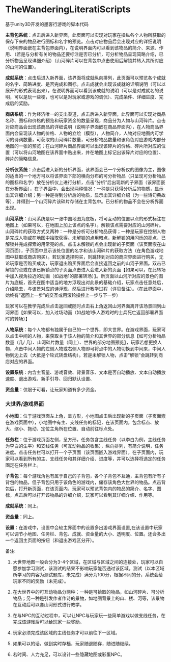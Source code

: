 # TheWanderingLiteratiScripts
基于unity3D开发的墨客行游戏的脚本代码

**主背包系统**：点击后进入新界面，此页面可以实现对玩家在操纵各个人物所获取的保存下来的物品进行图标和名字的预览。点击对应物品后会出现对应的详细说明（说明界面嵌在主背包界面内），在说明界面内可以看到该物品的简介、来源、作用、（若是与分析有关的物品还要标注是否已分析，可分析物品呈现简略介绍，已分析物品呈现详细介绍）（山河碎片可以在背包中点击使用后解锁并转入其所对应的山河的位置）。

**成就系统**：点击后进入新界面，该界面将成就纵向排列，此页面可以预览各个成就的名字、简略进度、是否完成和图标。点击成就会出现该成就的详细说明（可以以展开的形式表现出来），在说明界面可以看到该成就的说明（可以是对成就名的说明，可以是玩一些梗，也可以是对玩家或游戏的调侃）、完成条件、详细进度、完成后的奖励。

**商店系统**：作为经济唯一的支出渠道，点击后进入新界面，此界面可以实现对商品名称、图标和价格的预览和玩家资金的数量呈现，商品分为人物与山河碎片。点击对应商品会出现该商品的详细说明（说明子界面嵌在商品界面内），在人物商品界面内会呈现该人物的价格、人物的立绘（模型），人物简介，人物对应地图内可学习的诗词数量，可获取的山河碎片数量，可分析物品数量和该角色对应游戏内部分地图的一张的预览；在山河碎片商品界面可以出现该碎片的价格、碎片所对应的位置（可以将山河地图在该界面中贴出来，并在地图上标记出该碎片对应的位置）、碎片的简略信息。

**分析仪系统**：点击后进入新的分析界面，该界面会已一个分析仪的图像为主，图像的适当的一个地方可以将该界面下部的横向分布的可分析物品（只呈现可分析物品的图标和名字）放在分析仪上进行分析，点击“分析”后出现新的子界面（该界面嵌在分析界面），在子界面中，会出现两种情况：一种是只获得分析后的物质，显示出其详细介绍；另一种是得到分析后的物质，显示出其详细介绍（为一些诗句典故等），并得到一个山河碎片该碎片存储在主背包中。已分析的物品不会在分析界面出现。

**山河系统**：山河系统是以一张中国地图为底板，将可互动的位置以点的形式标注在地图上（如果可以，在地图上加上该点的名字）。解锁该点需要对应的山河碎片。山河碎片的获取方式又两种：一种是分析可分析物品获得；一种是玩家在控制人物是完成人物或在地图中拾取获得。未解锁的点用暗点，新解锁的用闪烁的亮点，已解锁并完成探索的用常亮的点。点击未解锁的点会出现新的子页面（该页面嵌在山河页面），子页面中显示该处位置的名字和该山河碎片的获取方法（在角色游戏地图中获取或商店购买）。若玩家选择购买，则跳转到对应的商店界面进行购买，无论玩家是否购买成功，玩家退出购买界面后会直接返回之前的山河子界面。双击已解锁的点或在该已解锁点的子页面点击进入会进入新的页面【如果可以，在此转场中加入视角拉近的动画（如战地1的部署转场）】。新页面以山河所对应的景色的图片为底板，首先在图中适当的地方浮现出对此景的基础介绍，玩家点击任意处后，介绍隐去，与该景对应的诗浮现，然后进行教学过程（详见备注）。（在此界面中，始终有“返回上一步”的交互或用滚轮操控上一步与下一步）

玩家可以在教学完成后点击返回或随时点击右上角返回山河界面离开该场景回到山河界面【如果可以，加入过场动画（如战地1多人游戏时的士兵死亡返回部署界面时的转场）】

**人物系统**：每个人物都有独属于自己的一个世界，即大世界。在游戏界面，玩家可以点击中间的人物，来获取关于该人物的简介和其世界的部分信息【如可分析物品数量（几/ 几）、山河碎片数量（同上）、世界的部分地图预览】，玩家若想更换人物，点击中间人物的左侧人物或右侧人物即可将点中的人物切换到中间来，中间人物到边上去（大抵是个轮式转盘结构）。若是未解锁人物，点击“解锁”会跳转到商店对应的界面。

**设置系统**：内含主音量、游戏音效、背景音乐、文本是否自动播放、文本自动播放速度、退出游戏、新手引导、回归默认设置、

**资金量**：仅限于可看，让玩家知道有多少资金。

 

 

### 大世界/游戏界面

**小地图**：位于游戏页面左上角，呈方形，小地图点击后出现新的子页面（子页面嵌在游戏页面中），小地图中有主、支线任务的标记，在该页面内，包含标点、放大、缩小、拖动、定位主角所在位置、自动前往标点处。

**任务栏**：位于游戏页面左侧，呈方形，任务包含主线任务（以李白为例，主线任务为李白的生平）和支线任务（可互动物品的收集），纵向排列，有简介说明，任务进度。点击任务栏可以打开一个子页面（该页面嵌入游戏界面），在子页面内，玩家可以看到所有的主、支线任务和其详细介绍、进度等，并可以选择将选定的任务固定在任务栏上。

**子背包**：每个游戏角色有属于自己的子背包，各个子背包不互通，主背包有所有子背包的物品，但子背包只用于该角色的游戏内，储存该角色大世界的物品。点击背包后，打开新页面，在该页面内，玩家可以预览背包内的物品的简介、名字、图标，点击后可以打开该物品的详细介绍，玩家可以看到其详细介绍、作用等。

**成就系统**：同上。

**资金量**：同上。

**设置**：在游戏中，设置中会较主界面中的设置多出游戏界面设置,在该设置中玩家可以调节小地图、任务栏、背包、成就、资金量的大小、透明度、位置。还会多出一个返回主页面的按钮（和退出游戏区分开）。

 

备注:

1. 大世界地图一般会分为3-4个区域，在区域与区域之间的连接处，玩家可以自愿参加学习测试，该测试的结果不影响玩家能否通过该区域。测试（以本区域所学习的内容为测试题库，未完成）满分为100分，根据不同的分，系统会给玩家不同的奖励（未完成）。

2. 在大世界中的可互动物品分两种：一种是可拾取的物品，如山河碎片、可分析物品；另一种是引发作者作诗的景物，如地图背景上的山、楼、河等，该景物在互动后可以套山河形式进行教学。

3. 在与NPC的互动过程中，可以让NPC与玩家玩一些简单游戏以做支线任务，在完成该游戏后可以给玩家一些奖励。

4. 玩家必须完成该区域的主线任务才可以前往下一区域。

5. 如果可以的话，做到实时存档，玩家随退随存，随进随继续。

6. 若时间、人力充足，可以设计一些隐藏地图或彩蛋NPC。

